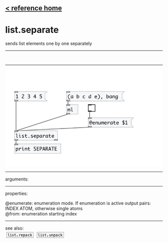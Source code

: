 [< reference home](index.html)
---

# list.separate


sends list elements one by one separately

---

<br>


---


![example](examples/list.separate-example.jpg)

---
arguments:


---
properties:

@enumerate: enumeration mode. If
            enumeration is active output pairs: INDEX ATOM, otherwise single atoms<br>
@from: enumeration starting index<br>

---
see also:<br>
[![list.repack](img/object_list.repack.png)](list.repack.html)
[![list.unpack](img/object_list.unpack.png)](list.unpack.html)
